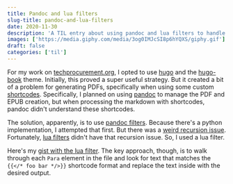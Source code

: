 ```yaml
---
title: Pandoc and lua filters
slug-title: pandoc-and-lua-filters
date: 2020-11-30
description: 'A TIL entry about using pandoc and lua filters to handle hugo shortcodes'
images: ['https://media.giphy.com/media/3og0IMJcSI8p6hYQXS/giphy.gif']
draft: false
categories: ['til']
---
```


For my work on [techprocurement.org](https://techprocurement.org), I opted to use [hugo](https://gohugo.io) and the [hugo-book](https://themes.gohugo.io/hugo-book/) theme. Initially, this proved a super useful strategy. But it created a bit of a problem for generating PDFs, specifically when using some custom [shortcodes](https://gohugo.io/content-management/shortcodes/#readout). Specifically, I planned on using [pandoc](https://pandoc.org) to manage the PDF and EPUB creation, but when processing the markdown with shortcodes, pandoc didn't understand these shortcodes.

The solution, apparently, is to use [pandoc filters](https://pandoc.org/filters.html). Because there's a python implementation, I attempted that first. But there was a [weird recursion issue](https://github.com/jgm/pandocfilters/issues/72). Fortunately, [lua filters](https://pandoc.org/lua-filters.html) didn't have that recursion issue. So, I used a lua filter.

Here's my [gist with the lua filter](https://gist.github.com/vdavez/30be043550d0cd811284b94195f98c79). The key approach, though, is to walk through each `Para` element in the file and look for text that matches the `{{</* foo bar */>}}` shortcode format and replace the text inside with the desired output.
